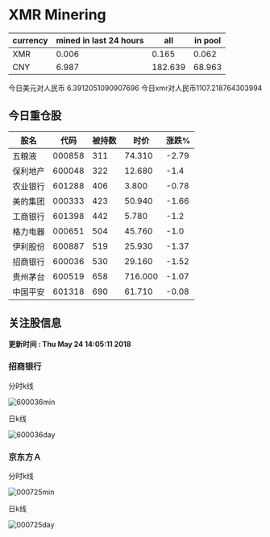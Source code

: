 # XMR Minering

|currency|mined in last 24 hours|all|in pool|
|---|---|---|---|
|XMR|0.006|0.165|0.062|
|CNY|6.987|182.639|68.963|

今日美元对人民币 6.3912051090907696	今日xmr对人民币1107.218764303994


## 今日重仓股 

|股名|代码|被持数|时价|涨跌%|
|---|---|---|---|---|
|五粮液|000858|311|74.310|-2.79|
|保利地产|600048|322|12.680|-1.4|
|农业银行|601288|406|3.800|-0.78|
|美的集团|000333|423|50.940|-1.66|
|工商银行|601398|442|5.780|-1.2|
|格力电器|000651|504|45.760|-1.0|
|伊利股份|600887|519|25.930|-1.37|
|招商银行|600036|530|29.160|-1.52|
|贵州茅台|600519|658|716.000|-1.07|
|中国平安|601318|690|61.710|-0.08|

## 关注股信息
**更新时间 : Thu May 24 14:05:11 2018**
### 招商银行 
分时k线

![600036min](http://image.sinajs.cn/newchart/min/n/sh600036.gif)

日k线

![600036day](http://image.sinajs.cn/newchart/daily/n/sh600036.gif)

### 京东方Ａ 
分时k线

![000725min](http://image.sinajs.cn/newchart/min/n/sz000725.gif)

日k线

![000725day](http://image.sinajs.cn/newchart/daily/n/sz000725.gif)
